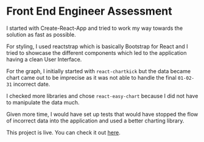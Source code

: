 # Front End Engineer Assessment

I started with Create-React-App and tried to work my way towards the solution as fast as possible.

For styling, I used reactstrap which is basically Bootstrap for React and I tried to showcase the different components which led to the application having a clean User Interface.

For the graph, I initially started with `react-chartkick` but the data became chart came out to be imprecise as it was not able to handle the final `01-02-31` incorrect date.

I checked more libraries and chose `react-easy-chart` because I did not have to manipulate the data much.

Given more time, I would have set up tests that would have stopped the flow of incorrect data into the application and used a better charting library.

This project is live. You can check it out [here]().
